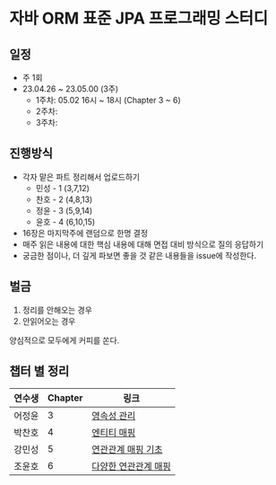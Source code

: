 # 자바 ORM 표준 JPA 프로그래밍 스터디

## 일정
- 주 1회
- 23.04.26 ~ 23.05.00 (3주)
  - 1주차: 05.02 16시 ~ 18시 (Chapter 3 ~ 6)
  - 2주차: 
  - 3주차: 

## 진행방식
- 각자 맡은 파트 정리해서 업로드하기
    - 민성 - 1 (3,7,12)
    - 찬호 - 2 (4,8,13)
    - 정윤 - 3 (5,9,14)
    - 윤호 - 4 (6,10,15)
- 16장은 마지막주에 랜덤으로 한명 결정
- 매주 읽은 내용에 대한 핵심 내용에 대해 면접 대비 방식으로 질의 응답하기
- 궁금한 점이나, 더 깊게 파보면 좋을 것 같은 내용들을 issue에 작성한다.

## 벌금
1. 정리를 안해오는 경우
2. 안읽어오는 경우

양심적으로 모두에게 커피를 쏜다.

## 챕터 별 정리

| **연수생** | **Chapter** | **링크** |
|------------|----------|---------|
|어정윤|3|[영속성 관리](03.%20영속성%20관리/README.md)|
|박찬호|4|[엔티티 매핑](04.%20엔티티%20매핑/README.md)|
|강민성|5|[연관관계 매핑 기초](05.%20연관관계%20매핑%20기초/README.md)|
|조윤호|6|[다양한 연관관계 매핑](06.%20다양한%20연관관계%20매핑/README.md)|

<!-- 
  멘토링 정리 처럼 폴더에 파일 저장하고 
  챕터 순서대로  
  |연수생|1|링크| 
  추가해주세요.
-->
